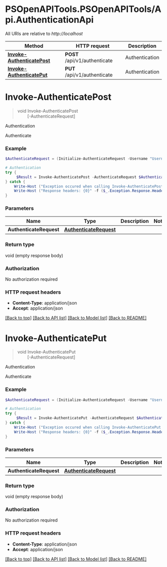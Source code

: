 # PSOpenAPITools.PSOpenAPITools/Api.AuthenticationApi

All URIs are relative to *http://localhost*

Method | HTTP request | Description
------------- | ------------- | -------------
[**Invoke-AuthenticatePost**](AuthenticationApi.md#Invoke-AuthenticatePost) | **POST** /api/v1/authenticate | Authentication
[**Invoke-AuthenticatePut**](AuthenticationApi.md#Invoke-AuthenticatePut) | **PUT** /api/v1/authenticate | Authentication


<a name="Invoke-AuthenticatePost"></a>
# **Invoke-AuthenticatePost**
> void Invoke-AuthenticatePost<br>
> &nbsp;&nbsp;&nbsp;&nbsp;&nbsp;&nbsp;&nbsp;&nbsp;[-AuthenticateRequest] <PSCustomObject><br>

Authentication

Authenticate

### Example
```powershell
$AuthenticateRequest = (Initialize-AuthenticateRequest -Username "Username_example" -Password "Password_example" -Domain $false) # AuthenticateRequest | 

# Authentication
try {
     $Result = Invoke-AuthenticatePost -AuthenticateRequest $AuthenticateRequest
} catch {
    Write-Host ("Exception occured when calling Invoke-AuthenticatePost: {0}" -f ($_.ErrorDetails | ConvertFrom-Json))
    Write-Host ("Response headers: {0}" -f ($_.Exception.Response.Headers | ConvertTo-Json))
}
```

### Parameters

Name | Type | Description  | Notes
------------- | ------------- | ------------- | -------------
 **AuthenticateRequest** | [**AuthenticateRequest**](AuthenticateRequest.md)|  | 

### Return type

void (empty response body)

### Authorization

No authorization required

### HTTP request headers

 - **Content-Type**: application/json
 - **Accept**: application/json

[[Back to top]](#) [[Back to API list]](../README.md#documentation-for-api-endpoints) [[Back to Model list]](../README.md#documentation-for-models) [[Back to README]](../README.md)

<a name="Invoke-AuthenticatePut"></a>
# **Invoke-AuthenticatePut**
> void Invoke-AuthenticatePut<br>
> &nbsp;&nbsp;&nbsp;&nbsp;&nbsp;&nbsp;&nbsp;&nbsp;[-AuthenticateRequest] <PSCustomObject><br>

Authentication

Authenticate

### Example
```powershell
$AuthenticateRequest = (Initialize-AuthenticateRequest -Username "Username_example" -Password "Password_example" -Domain $false) # AuthenticateRequest | 

# Authentication
try {
     $Result = Invoke-AuthenticatePut -AuthenticateRequest $AuthenticateRequest
} catch {
    Write-Host ("Exception occured when calling Invoke-AuthenticatePut: {0}" -f ($_.ErrorDetails | ConvertFrom-Json))
    Write-Host ("Response headers: {0}" -f ($_.Exception.Response.Headers | ConvertTo-Json))
}
```

### Parameters

Name | Type | Description  | Notes
------------- | ------------- | ------------- | -------------
 **AuthenticateRequest** | [**AuthenticateRequest**](AuthenticateRequest.md)|  | 

### Return type

void (empty response body)

### Authorization

No authorization required

### HTTP request headers

 - **Content-Type**: application/json
 - **Accept**: application/json

[[Back to top]](#) [[Back to API list]](../README.md#documentation-for-api-endpoints) [[Back to Model list]](../README.md#documentation-for-models) [[Back to README]](../README.md)

